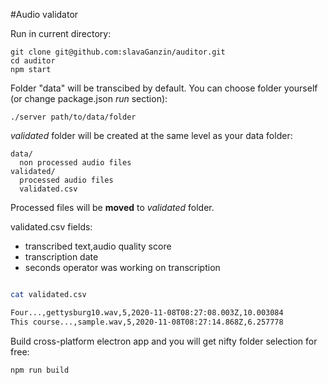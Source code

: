 #Audio validator


Run in current directory:
```
git clone git@github.com:slavaGanzin/auditor.git
cd auditor
npm start
```

Folder "data" will be transcibed by default.
You can choose folder yourself (or change package.json *run* section):
```
./server path/to/data/folder
```

*validated* folder will be created at the same level as your data folder:
```
data/
  non processed audio files
validated/
  processed audio files
  validated.csv

```
Processed files will be **moved** to *validated* folder.

validated.csv fields:
- transcribed text,audio quality score
- transcription date
- seconds operator was working on transcription

```sh

cat validated.csv

Four...,gettysburg10.wav,5,2020-11-08T08:27:08.003Z,10.003084
This course...,sample.wav,5,2020-11-08T08:27:14.868Z,6.257778

```

Build cross-platform electron app and you will get nifty folder selection for free:

```
npm run build
```
